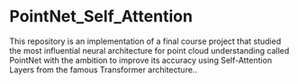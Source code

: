 # PointNet_Self_Attention
This repository is an implementation of a final course project that studied the most influential neural architecture for point cloud understanding called PointNet with the ambition to improve its accuracy using Self-Attention Layers from the famous Transformer architecture..
